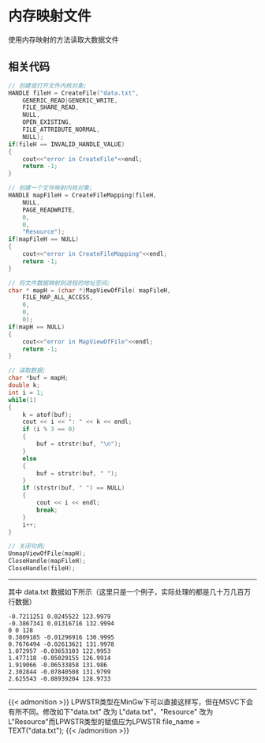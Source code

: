 # 内存映射文件


使用内存映射的方法读取大数据文件
<!--more-->

## 相关代码

```cpp
// 创建或打开文件内核对象;
HANDLE fileH = CreateFile("data.txt",
    GENERIC_READ|GENERIC_WRITE,
    FILE_SHARE_READ,
    NULL,
    OPEN_EXISTING,
    FILE_ATTRIBUTE_NORMAL,
    NULL);
if(fileH == INVALID_HANDLE_VALUE)
{
    cout<<"error in CreateFile"<<endl;
    return -1;
}

// 创建一个文件映射内核对象;
HANDLE mapFileH = CreateFileMapping(fileH,
    NULL,
    PAGE_READWRITE,
    0,
    0,
    "Resource");
if(mapFileH == NULL)
{
    cout<<"error in CreateFileMapping"<<endl;
    return -1;
}

// 将文件数据映射到进程的地址空间;
char * mapH = (char *)MapViewOfFile( mapFileH,
    FILE_MAP_ALL_ACCESS,
    0,
    0,
    0);
if(mapH == NULL)
{
    cout<<"error in MapViewOfFile"<<endl;
    return -1;
}

// 读取数据;
char *buf = mapH;
double k;
int i = 1;
while(1)
{
    k = atof(buf);
    cout << i << ": " << k << endl;
    if (i % 3 == 0)
    {
        buf = strstr(buf, "\n");  
    }
    else
    {
        buf = strstr(buf, " ");
    }
    if (strstr(buf, " ") == NULL)
    {
        cout << i << endl;
        break;
    }
    i++;
}

// 关闭句柄;
UnmapViewOfFile(mapH);
CloseHandle(mapFileH);
CloseHandle(fileH);
```

---

其中 data.txt 数据如下所示（这里只是一个例子，实际处理的都是几十万几百万行数据）

```dada
-0.7211251 0.0245522 123.9979
-0.3867341 0.01316716 132.9994
0 0 128
0.3809185 -0.01296916 130.9995
0.7676494 -0.02613621 131.9978
1.072957 -0.03653103 122.9953
1.477118 -0.05029155 126.9914
1.919066 -0.06533858 131.986
2.302844 -0.07840508 131.9799
2.625543 -0.08939204 128.9733
```

---

{{< admonition >}}
LPWSTR类型在MinGw下可以直接这样写，但在MSVC下会有所不同。修改如下"data.txt" 改为 L"data.txt"，"Resource" 改为 L"Resource"而LPWSTR类型的赋值应为LPWSTR file_name = TEXT("data.txt");
{{< /admonition >}}

